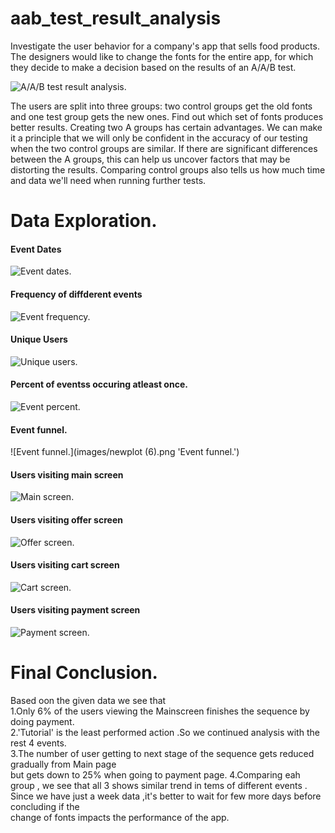 # aab_test_result_analysis

Investigate the user behavior for a company's app that sells food products.
The designers would like to change the fonts for the entire app, for which they decide to make a decision based on the results of an A/A/B test.   

![A/A/B test result analysis.](images/food_company_aab.jpg 'A/A/B test result analysis.')   

The users are split into three groups: two control groups get the old fonts and one test group gets the new ones. Find out which set of fonts produces better results.
Creating two A groups has certain advantages. We can make it a principle that we will only be confident in the accuracy of our testing when the two control groups are similar. If there are significant differences between the A groups, this can help us uncover factors that may be distorting the results. Comparing control groups also tells us how much time and data we'll need when running further tests.   

# Data Exploration.   

#### Event Dates
![Event dates.](images/aab_event_dates.png 'Event dates.')  

#### Frequency of diffderent events  
![Event frequency.](images/aab_event_frequency.png 'Event frequency.')   

#### Unique Users
![Unique users.](images/aab_unique_user.png 'Unique users.')   

#### Percent of eventss occuring atleast once.  
![Event percent.](images/aab_action_percent.png 'Event percent.')   

#### Event funnel.  
![Event funnel.](images/newplot (6).png 'Event funnel.')   


#### Users visiting main screen
![Main screen.](images/users_main.png 'Main screen.')  

#### Users visiting offer screen
![Offer screen.](images/users_offer.png 'Offers screen.')  

#### Users visiting cart screen
![Cart screen.](images/users_cart.png 'Cart screen.')  

#### Users visiting payment screen
![Payment screen.](images/aab_users_payment.png 'Payment screen.')   

# Final Conclusion.   
Based oon the given data we see that  
1.Only 6% of the users viewing the Mainscreen finishes the sequence by doing payment.  
2.'Tutorial' is the least performed action .So we continued analysis with the rest 4 events.  
3.The number of user getting to next stage of the sequence gets reduced gradually from Main page  
but gets down to 25% when going to payment page.
4.Comparing eah group , we see that all 3 shows similar trend in tems of different events .  
Since we have just a week data ,it's better to wait for few more days before concluding if the   
change of fonts impacts the performance of the app.





